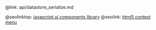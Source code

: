 @link: api/datastore_serialize.md

@seolinktop: [javascript ui components library](https://webix.com)
@seolink: [html5 context menu](https://webix.com/widget/contextmenu/)